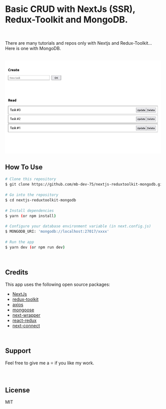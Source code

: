 

<h1>Basic CRUD with NextJs (SSR), Redux-Toolkit and MongoDB.</h1>

<br />

There are many tutorials and repos only with Nextjs and Redux-Toolkit...
Here is one with MongoDB.



<br />
<img src="https://github.com/mb-dev-75/nextjs-reduxtoolkit-mongodb/blob/main/screen.png" />
<br />


## How To Use


```bash
# Clone this repository
$ git clone https://github.com/mb-dev-75/nextjs-reduxtoolkit-mongodb.git

# Go into the repository
$ cd nextjs-reduxtoolkit-mongodb

# Install dependencies
$ yarn (or npm install)

# Configure your database environment variable (in next.config.js)
$ MONGODB_URI: 'mongodb://localhost:27017/xxxx'

# Run the app
$ yarn dev (or npm run dev) 
```

<br />

## Credits

This app uses the following open source packages:

- [NextJs](https://nextjs.org/)
- [redux-toolkit](https://redux-toolkit.js.org/)
- [axios](https://axios-http.com/docs/intro)
- [mongoose](https://mongoosejs.com/)
- [next-wrapper](https://github.com/kirill-konshin/next-redux-wrapper)
- [react-redux](https://react-redux.js.org/)
- [next-connect](https://github.com/hoangvvo/next-connect)

<br />

## Support

Feel free to give me a ⭐ if you like my work.

<br />

## License

MIT
